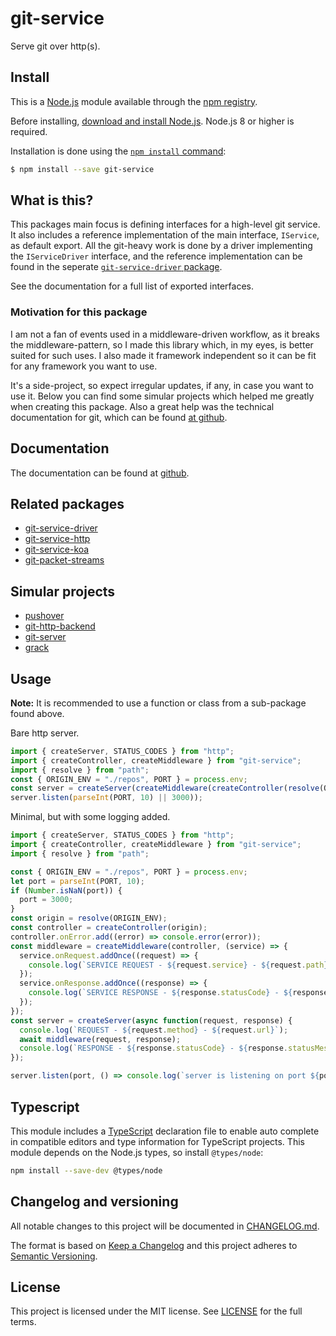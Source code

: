 # git-service

Serve git over http(s).

## Install

This is a [Node.js](https://nodejs.org/en/) module available through the
[npm registry](https://www.npmjs.com/).

Before installing, [download and install Node.js](https://nodejs.org/en/download/).
Node.js 8 or higher is required.

Installation is done using the
[`npm install` command](https://docs.npmjs.com/getting-started/installing-npm-packages-locally):

```sh
$ npm install --save git-service
```

## What is this?

This packages main focus is defining interfaces for a high-level git service. It also
includes a reference implementation of the main interface, `IService`, as default export.
All the git-heavy work is done by a driver implementing the `IServiceDriver` interface,
and the reference implementation can be found in the seperate
[`git-service-driver` package](.).

See the documentation for a full list of exported interfaces.

### Motivation for this package

I am not a fan of events used in a middleware-driven workflow, as it breaks the
middleware-pattern, so I made this library which, in my eyes, is better suited for such
uses. I also made it framework independent so it can be fit for any framework you want to
use.

It's a side-project, so expect irregular updates, if any, in case you want to use it.
Below you can find some simular projects which helped me greatly when creating this
package. Also a great help was the technical documentation for git, which can be found
[at github](https://github.com/git/git/blob/master/Documentation/technical).

## Documentation

The documentation can be  found at [github](.).

## Related packages

- [git-service-driver](.)
- [git-service-http](.)
- [git-service-koa](.)
- [git-packet-streams](.)

## Simular projects

- [pushover](https://github.com/substack/pushover)
- [git-http-backend](https://github.com/substack/git-http-backend)
- [git-server](.)
- [grack](.)

## Usage

**Note:** It is recommended to use a function or class from a sub-package found above.

Bare http server.

```js
import { createServer, STATUS_CODES } from "http";
import { createController, createMiddleware } from "git-service";
import { resolve } from "path";
const { ORIGIN_ENV = "./repos", PORT } = process.env;
const server = createServer(createMiddleware(createController(resolve(ORIGIN_ENV))));
server.listen(parseInt(PORT, 10) || 3000));
```

Minimal, but with some logging added.

```js
import { createServer, STATUS_CODES } from "http";
import { createController, createMiddleware } from "git-service";
import { resolve } from "path";

const { ORIGIN_ENV = "./repos", PORT } = process.env;
let port = parseInt(PORT, 10);
if (Number.isNaN(port)) {
  port = 3000;
}
const origin = resolve(ORIGIN_ENV);
const controller = createController(origin);
controller.onError.add((error) => console.error(error));
const middleware = createMiddleware(controller, (service) => {
  service.onRequest.addOnce((request) => {
    console.log(`SERVICE REQUEST - ${request.service} - ${request.path}`);
  });
  service.onResponse.addOnce((response) => {
    console.log(`SERVICE RESPONSE - ${response.statusCode} - ${response.statusMessage}`);
  });
});
const server = createServer(async function(request, response) {
  console.log(`REQUEST - ${request.method} - ${request.url}`);
  await middleware(request, response);
  console.log(`RESPONSE - ${response.statusCode} - ${response.statusMessage}`);
});

server.listen(port, () => console.log(`server is listening on port ${port}`));
```

## Typescript

This module includes a [TypeScript](https://www.typescriptlang.org/)
declaration file to enable auto complete in compatible editors and type
information for TypeScript projects. This module depends on the Node.js
types, so install `@types/node`:

```sh
npm install --save-dev @types/node
```

## Changelog and versioning

All notable changes to this project will be documented in [CHANGELOG.md](./CHANGELOG.md).

The format is based on [Keep a Changelog](http://keepachangelog.com/en/1.0.0/)
and this project adheres to [Semantic Versioning](http://semver.org/spec/v2.0.0.html).

## License

This project is licensed under the MIT license. See [LICENSE](./LICENSE) for the full terms.
